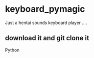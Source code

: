 # keyboard_pymagic
Just a hentai sounds keyboard player ....

## download it and git clone it
Python 
